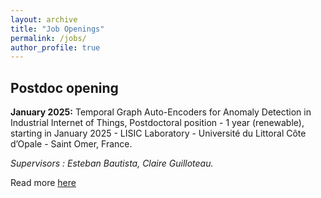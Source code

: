 ```yaml
---
layout: archive
title: "Job Openings"
permalink: /jobs/
author_profile: true
---
```


## Postdoc opening

**January 2025:** Temporal Graph Auto-Encoders for Anomaly Detection in Industrial Internet of Things, Postdoctoral position - 1 year (renewable), starting in January 2025 - LISIC Laboratory - Université du Littoral Côte d’Opale - Saint Omer, France. 

*Supervisors : Esteban Bautista, Claire Guilloteau.*

Read more [here](../files/postdoc2025_EBCG.pdf)
